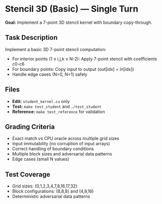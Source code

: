 # Stencil 3D (Basic) — Single Turn

**Goal:** Implement a 7-point 3D stencil kernel with boundary copy-through.

## Task Description

Implement a basic 3D 7-point stencil computation:
- For interior points (1 ≤ i,j,k ≤ N-2): Apply 7-point stencil with coefficients c0-c6
- For boundary points: Copy input to output (out[idx] = in[idx])
- Handle edge cases (N=0, N=1) safely

## Files

- **Edit:** `student_kernel.cu` only
- **Test:** `make test_student` and `./test_student`
- **Reference:** `make test_reference` for validation

## Grading Criteria

- Exact match vs CPU oracle across multiple grid sizes
- Input immutability (no corruption of input arrays)
- Correct handling of boundary conditions
- Multiple block sizes and adversarial data patterns
- Edge cases (small N values)

## Test Coverage

- Grid sizes: {0,1,2,3,4,7,8,16,17,32}
- Block configurations: (8,8,8) and (4,8,16)
- Deterministic adversarial data patterns